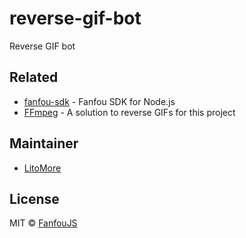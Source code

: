 # reverse-gif-bot

Reverse GIF bot

## Related

- [fanfou-sdk](https://github.com/LitoMore/fanfou-sdk-node) - Fanfou SDK for Node.js
- [FFmpeg](https://github.com/FFmpeg/FFmpeg) - A solution to reverse GIFs for this project

## Maintainer

- [LitoMore](https://github.com/LitoMore)

## License

MIT © [FanfouJS](https://github.com/fanfoujs)
